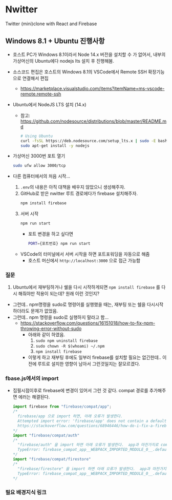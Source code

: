 # Nwitter

Twitter (mini)clone with React and Firebase



## Windows 8.1 + Ubuntu 진행사항
* 호스트 PC가 Windows 8.1이라서 Node 14.x 버전을 설치할 수 가 없어서, 내부의 가상머신의 Ubuntu에다 nodejs lts 설치 후 진행해봄.
* 소스코드 편집은 호스트의 Windows 8.1의 VSCode에서 Remote SSH 확장기능으로 연결해서 편집
  * https://marketplace.visualstudio.com/items?itemName=ms-vscode-remote.remote-ssh
* Ubuntu에서 NodeJS LTS 설치 (14.x)
  * 참고: https://github.com/nodesource/distributions/blob/master/README.md
    ```bash
    # Using Ubuntu  
    curl -fsSL https://deb.nodesource.com/setup_lts.x | sudo -E bash -
    sudo apt-get install -y nodejs
    ```

* 가상머신 3000번 포트 열기
  ```bash
  sudo ufw allow 3000/tcp
  ```
  
* 다른 컴퓨터에서의 처음 시작...
  1. `.env`의 내용은 아직 대책을 배우지 않았으니 생성해주자.
  2. GitHub로 받은 nwitter 루트 경로에다가 firebase 설치해주자. 
      ```bash
      npm install firebase
      ```
  3. 서버 시작
      ```bash
      npm run start
      ```
      * 포트 변경을 하고 싶다면
        ```bash
        PORT={포트번호} npm run start       
        ``` 
  * VSCode의 터미널에서 서버 시작을 하면 포트포워딩을 자동으로 해줌
    * 호스트 머신에서 `http://localhost:3000` 으로 접근 가능함

### 질문
1. Ubuntu에서 재부팅하거나 쉘을 다시 시작하게되면 `npm install firebase` 를 다시 해줘야만 적용이 되는데? 원래 이런 것인지?
  * 그런데.. npm명령을 sudo로 명령어를 실행했을 때는, 재부팅 또는 쉘을 다시시작하더라도 문제가 없었음.
  * 그런데.. npm 명령을 sudo로 실행하지 말라고 함...
    * https://stackoverflow.com/questions/16151018/how-to-fix-npm-throwing-error-without-sudo
      * 아래와 같이 하였음.
        1. `sudo npm uninstall firebase`
        2. `sudo chown -R $(whoami) ~/.npm`
        3. `npm install firebase` 
      * 이렇게 하고 재부팅 후에도 일부러 firebase를 설치할 필요는 없긴한데.. 이전에 루트로 설치한 영향이 남아서 그런것일지는 잘모르겠다.

### fbase.js에서의 import
* 집필시점이후로 firebase에 변경이 있어서 그런 것 같다. compat 경로를 추가해주면 에러는 해결된다.
  ```javascript
  import firebase from "firebase/compat/app";
  /*
    firebase/app 으로 import 하면, 아래 오류가 발생한다.
    Attempted import error: 'firebase/app' does not contain a default export (imported as 'firebase').
    https://stackoverflow.com/questions/68946446/how-do-i-fix-a-firebase-9-0-import-error-attempted-import-error-firebase-app
  */
  import "firebase/compat/auth"
  /*  
    "firebase/auth" 을 import 하면 아래 오류가 발생한다.  app과 마찬가지로 compat경로를 붙인다.
    TypeError: firebase_compat_app__WEBPACK_IMPORTED_MODULE_0__.default.auth is not a function
  */
  import "firebase/compat/firestore"
  /*
    "firebase/firestore" 을 import 하면 아래 오류가 발생한다.  app과 마찬가지로 compat경로를 붙인다.
    TypeError: firebase_compat_app__WEBPACK_IMPORTED_MODULE_0__.default.firestore is not a function
  */
  ```



### 필요 배경지식 링크



